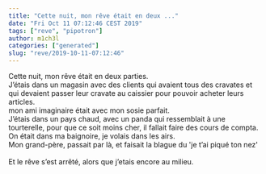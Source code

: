 ```yaml
---
title: "Cette nuit, mon rêve était en deux ..."
date: "Fri Oct 11 07:12:46 CEST 2019"
tags: ["reve", "pipotron"]
author: m1ch3l
categories: ["generated"]
slug: "reve/2019-10-11-07:12:46"
---
```


Cette nuit, mon rêve était en deux parties.<br>
J’étais dans un magasin avec des clients qui avaient tous des cravates et qui devaient passer leur cravate au caissier pour pouvoir acheter leurs articles.<br>
mon ami imaginaire était avec mon sosie parfait.<br>
J’étais dans un pays chaud, avec un panda qui ressemblait à une tourterelle, pour que ce soit moins cher, il fallait faire des cours de compta.<br>
On était dans ma baignoire, je volais dans les airs.<br>
Mon grand-père, passait par là, et faisait la blague du 'je t’ai piqué ton nez'<br>
<br>
Et le rêve s’est arrêté, alors que j’etais encore au milieu.<br>
<br>
